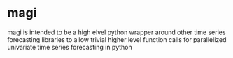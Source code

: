 # magi
magi is intended to be a high elvel python wrapper around other time series forecasting libraries to allow trivial higher level function calls for parallelized univariate time series forecasting in python
